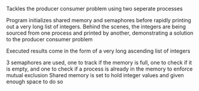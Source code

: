 Tackles the producer consumer problem using two seperate processes

Program initializes shared memory and semaphores before rapidly printing out a very long list of integers. Behind the scenes, the integers are being sourced
from one process and printed by another, demonstrating a solution to the producer consumer problem

Executed results come in the form of a very long ascending list of integers 

3 semaphores are used, one to track if the memory is full, one to check if it is empty, and one to check if a process is already in the memory to enforce mutual exclusion
Shared memory is set to hold integer values and given enough space to do so

